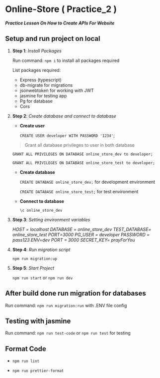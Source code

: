 # Online-Store ( Practice_2 )

**_Practice Lesson On How to Create APIs For Website_**

## Setup and run project on local

1. **Step 1**: _Install Packages_

    Run command: `npm i` to install all packages required

    List packages required:

    - Express (typescript)
    - db-migrate for migrations
    - jsonwebtoken for working with JWT
    - jasmine for testing app
    - Pg for database
    - Cors

2. **Step 2**: _Create database and connect to database_

    - **Create user**

        `CREATE USER developer WITH PASSWORD '1234'`;

    > Grant all database privileges to user in both database

    `GRANT ALL PRIVILEGES ON DATABASE online_store_dev to developer;`

    `GRANT ALL PRIVILEGES ON DATABASE online_store_test to developer;`

    - **Create database**

        `CREATE DATABASE online_store_dev;` for development environment

        `CREATE DATABASE online_store_test;` for test environment

    - **Connect to database**

        `\c online_store_dev`

3. **Step 3**: _Setting environment variables_

    _HOST = localhost_
    _DATABASE = online_store_dev_
    _TEST_DATABASE= online_store_test_
    _PORT=3000_
    _PG_USER = developer_
    _PASSWORD = pass123_
    _ENV=dev_
    _PORT = 3000_
    _SECRET_KEY= prayForYou_

4. **Step 4**: _Run migration script_

    `npm run migration:up`

5. **Step 5**: _Start Project_

    `npm run start` or `npm run dev`

## After build done run migration for databases

Run command: `npm run migration:run` with .ENV file config

## Testing with jasmine

Run command: `npm run test-code` or `npm run test` for testing

## Format Code

-   `npm run lint`

-   `npm run prettier-format`
